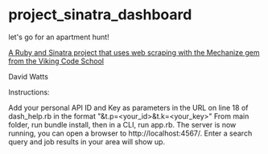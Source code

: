 # project_sinatra_dashboard
let's go for an apartment hunt!

[A Ruby and Sinatra project that uses web scraping with the Mechanize gem from the Viking Code School](http://www.vikingcodeschool.com)

David Watts

Instructions:


Add your personal API ID and Key as parameters in the URL on line 18 of dash_help.rb in the format
"&t.p=<your_id>&t.k=<your_key>"
From main folder, run bundle install, then in a CLI, run app.rb.
The server is now running, you can open a browser to http://localhost:4567/.
Enter a search query and job results in your area will show up.
